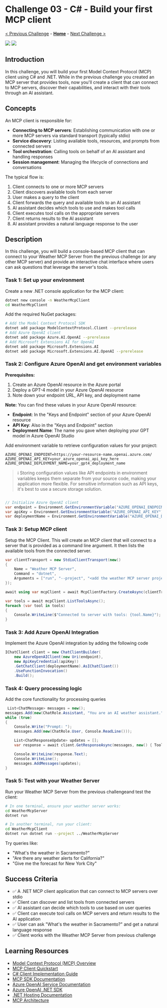 # Challenge 03 - C# - Build your first MCP client

 [< Previous Challenge](./Challenge-02-csharp.md) - **[Home](../README.md)** - [Next Challenge >](./Challenge-04-csharp.md)

[![](https://img.shields.io/badge/C%20Sharp-blue)](Challenge-03-csharp.md)
[![](https://img.shields.io/badge/Python-lightgray)](Challenge-03-python.md)

## Introduction

In this challenge, you will build your first Model Context Protocol (MCP) client using C# and .NET. While in the previous challenge you created an MCP server that provides tools, now you'll create a client that can connect to MCP servers, discover their capabilities, and interact with their tools through an AI assistant.

## Concepts

An MCP client is responsible for:
- **Connecting to MCP servers**: Establishing communication with one or more MCP servers via standard transport (typically stdio)
- **Service discovery**: Listing available tools, resources, and prompts from connected servers
- **Tool orchestration**: Calling tools on behalf of an AI assistant and handling responses
- **Session management**: Managing the lifecycle of connections and conversations

The typical flow is:
1. Client connects to one or more MCP servers
2. Client discovers available tools from each server
3. User makes a query to the client
4. Client forwards the query and available tools to an AI assistant
5. AI assistant decides which tools to use and makes tool calls
6. Client executes tool calls on the appropriate servers
7. Client returns results to the AI assistant
8. AI assistant provides a natural language response to the user

## Description

In this challenge, you will build a console-based MCP client that can connect to your Weather MCP Server from the previous challenge (or any other MCP server) and provide an interactive chat interface where users can ask questions that leverage the server's tools.

### Task 1: Set up your environment

Create a new .NET console application for the MCP client:

```bash
dotnet new console -n WeatherMcpClient
cd WeatherMcpClient
```

Add the required NuGet packages:
```bash
# Add the Model Context Protocol SDK
dotnet add package ModelContextProtocol.Client --prerelease
# Add Azure OpenAI client
dotnet add package Azure.AI.OpenAI --prerelease
# Add Microsoft Extensions AI for OpenAI
dotnet add package Microsoft.Extensions.AI
dotnet add package Microsoft.Extensions.AI.OpenAI --prerelease
```

### Task 2: Configure Azure OpenAI and get environment variables

**Prerequisites:**
1. Create an Azure OpenAI resource in the Azure portal
2. Deploy a GPT-4 model in your Azure OpenAI resource
3. Note down your endpoint URL, API key, and deployment name

**Note:** You can find these values in your Azure OpenAI resource:
- **Endpoint**: In the "Keys and Endpoint" section of your Azure OpenAI resource
- **API Key**: Also in the "Keys and Endpoint" section
- **Deployment Name**: The name you gave when deploying your GPT model in Azure OpenAI Studio

Add environment variable to retrieve configuration values for your project:

```env
AZURE_OPENAI_ENDPOINT=https://your-resource-name.openai.azure.com/
AZURE_OPENAI_API_KEY=your_azure_openai_api_key_here
AZURE_OPENAI_DEPLOYMENT_NAME=your_gpt4_deployment_name
```

> ℹ️ Storing configuration values like API endpoints in environment variables keeps them separate from your source code, making your application more flexible. For sensitive information such as API keys, it's best to use a secure storage solution.

```csharp

// Initialize Azure OpenAI client
var endpoint = Environment.GetEnvironmentVariable("AZURE_OPENAI_ENDPOINT") ?? "<Add your endpoint>";
var apiKey = Environment.GetEnvironmentVariable("AZURE_OPENAI_API_KEY") ?? "<Add your API key>";
var deploymentName = Environment.GetEnvironmentVariable("AZURE_OPENAI_DEPLOYMENT_NAME") ?? "gpt-4";

```

### Task 3: Setup MCP client

Setup the MCP Client. This will create an MCP client that will connect to a server that is provided as a command line argument. It then lists the available tools from the connected server.

```csharp
var clientTransport = new StdioClientTransport(new()
{
    Name = "Weather MCP Server",
    Command = "dotnet",
    Arguments = ["run", "--project", "<add the weather MCP server project path>"]
});

await using var mcpClient = await McpClientFactory.CreateAsync(clientTransport);

var tools = await mcpClient.ListToolsAsync();
foreach (var tool in tools)
{
    Console.WriteLine($"Connected to server with tools: {tool.Name}");
}
```

### Task 3: Add Azure OpenAI Integration

Implement the Azure OpenAI integration by adding the following code

```csharp
IChatClient client = new ChatClientBuilder(
    new AzureOpenAIClient(new Uri(endpoint),
    new ApiKeyCredential(apiKey))
    .GetChatClient(deploymentName).AsIChatClient())
    .UseFunctionInvocation()
    .Build();
```

### Task 4: Query processing logic

Add the core functionality for processing queries

```csharp
 List<ChatMessage> messages = new();
messages.Add(new(ChatRole.Assistant, "You are an AI weather assistant."));
while (true)
{
    Console.Write("Prompt: ");
    messages.Add(new(ChatRole.User, Console.ReadLine()));

    List<ChatResponseUpdate> updates = [];
    var response = await client.GetResponseAsync(messages, new() { Tools = [.. tools] });

    Console.WriteLine(response.Text);
    Console.WriteLine();
    messages.AddMessages(updates);
}
```

### Task 5: Test with your Weather Server

Run your Weather MCP Server from the previous challengeand test the client:

```bash
# In one terminal, ensure your weather server works:
cd WeatherMcpServer
dotnet run

# In another terminal, run your client:
cd WeatherMcpClient
dotnet run dotnet run --project ../WeatherMcpServer
```

Try queries like:
- "What's the weather in Sacramento?"
- "Are there any weather alerts for California?"
- "Give me the forecast for New York City"

## Success Criteria

- ✅ A .NET MCP client application that can connect to MCP servers over stdio
- ✅ Client can discover and list tools from connected servers
- ✅ AI assistant can decide which tools to use based on user queries
- ✅ Client can execute tool calls on MCP servers and return results to the AI application
- ✅ User can ask "What's the weather in Sacramento?" and get a natural language response
- ✅ Client works with the Weather MCP Server from previous challenge

## Learning Resources

- [Model Context Protocol (MCP) Overview](https://modelcontextprotocol.io/)
- [MCP Client Quickstart](https://modelcontextprotocol.io/quickstart/client)
- [C# Client Implementation Guide](https://modelcontextprotocol.io/quickstart/client#c%23)
- [MCP SDK Documentation](https://modelcontextprotocol.io/docs/sdk)
- [Azure OpenAI Service Documentation](https://docs.microsoft.com/en-us/azure/cognitive-services/openai/)
- [Azure OpenAI .NET SDK](https://github.com/Azure/azure-sdk-for-net/tree/main/sdk/openai/Azure.AI.OpenAI)
- [.NET Hosting Documentation](https://docs.microsoft.com/en-us/dotnet/core/extensions/generic-host)
- [MCP Architecture](https://modelcontextprotocol.io/legacy/concepts/architecture)